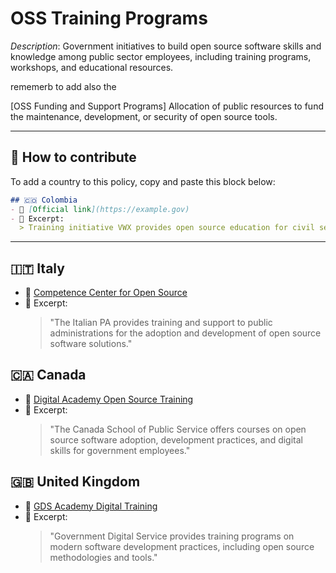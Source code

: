 # OSS Training Programs

_Description_: Government initiatives to build open source software skills and knowledge among public sector employees, including training programs, workshops, and educational resources.


rememerb to add also the 

[OSS Funding and Support Programs]
Allocation of public resources to fund the maintenance, development, or security of open source tools.



---

## 🧩 How to contribute

To add a country to this policy, copy and paste this block below:

```markdown
## 🇨🇴 Colombia
- 🔗 [Official link](https://example.gov)
- 📄 Excerpt:
  > Training initiative VWX provides open source education for civil servants...
```

---

## 🇮🇹 Italy

- 🔗 [Competence Center for Open Source](https://developers.italia.it/en/reuse)
- 📄 Excerpt:
  > "The Italian PA provides training and support to public administrations for the adoption and development of open source software solutions."

## 🇨🇦 Canada

- 🔗 [Digital Academy Open Source Training](https://www.csps-efpc.gc.ca/index-eng.aspx)
- 📄 Excerpt:
  > "The Canada School of Public Service offers courses on open source software adoption, development practices, and digital skills for government employees."

## 🇬🇧 United Kingdom

- 🔗 [GDS Academy Digital Training](https://www.gov.uk/government/organisations/government-digital-service/about/recruitment)
- 📄 Excerpt:
  > "Government Digital Service provides training programs on modern software development practices, including open source methodologies and tools."
